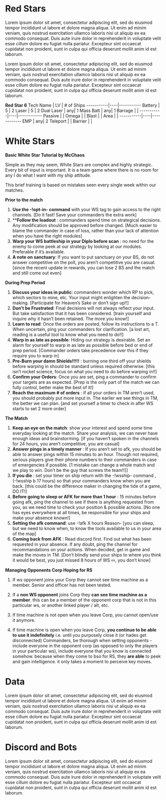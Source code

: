 # Red Stars

Lorem ipsum dolor sit amet, consectetur adipiscing elit, sed do eiusmod tempor incididunt ut labore et dolore magna aliqua. Ut enim ad minim veniam, quis nostrud exercitation ullamco laboris nisi ut aliquip ex ea commodo consequat. Duis aute irure dolor in reprehenderit in voluptate velit esse cillum dolore eu fugiat nulla pariatur. Excepteur sint occaecat cupidatat non proident, sunt in culpa qui officia deserunt mollit anim id est laborum.

Lorem ipsum dolor sit amet, consectetur adipiscing elit, sed do eiusmod tempor incididunt ut labore et dolore magna aliqua. Ut enim ad minim veniam, quis nostrud exercitation ullamco laboris nisi ut aliquip ex ea commodo consequat. Duis aute irure dolor in reprehenderit in voluptate velit esse cillum dolore eu fugiat nulla pariatur. Excepteur sint occaecat cupidatat non proident, sunt in culpa qui officia deserunt mollit anim id est laborum.

**Red Star 6**
Tech Name  | LV | # of Ships
-----------|----|-----------
Battery    |  5 | 2
Laser      |  5 | 2
Dual Laser | any| 1
Mass Batt  | any| 1
Barrage    |    |
-----------|----|------------
Passive    |    |
Omega      |    |
Blast      |    |
Area       |    |
-----------|----|------------
EMP        | any| 2
Teleport   |    |
Barrier    |    |




# White Stars

**Basic White Star Tutorial by McChaos**

Simple as they may seem, White Stars are complex and highly strategic. Every bit of input is important. It is a team game where there is no room for any I do what I want with my ship attitude. 

This brief training is based on mistakes seen every single week within our matches.

**Prior to the match**

1. **Use the -!opt-in- command** with your WS tag to gain access to the right channels. [Do it fast! Save your commanders the extra work]
2. ****Follow the loadout** : commanders spend time on strategical decisions. Any modification should be approved before changed. [Much easier to blame the commander in case of loss, rather than your lack of attention when you have the right modules]
3. **Warp your WS battleship in your Diplo before scan** : no need for the enemy to come peek at our strategy by looking at our modules. Preferable if it’s available. 
4. **A note on sanctuary**: If you want to put sanctuary on your BS, do not answer competitive on the poll, you aren’t competitive you are casual. [since the recent update in rewards, you can lose 2 BS and the match and still come out even]


**During Prep Period**

1. **Discuss your ideas in public**: commanders wonder which RP to pick, which sectors to mine, etc. Your input might enlighten the decision-making. [Participate for Heaven’s Sake or don’t sign up!!]
2. **Don’t be Frustrated**: Final decisions will not always reflect your input. But take satisfaction that it has been considered.  [train yourself and inquire why it hasn’t been retained. The more you know!]
3. **Learn to read**: Once the orders are posted, follow its instructions to a T. When uncertain, ping your commanders for clarification. [a lost art, reading is a useful tool to know what you need to do!!]
4. **Warp in as late as possible**: Hiding our strategy is desirable. Set an alarm for yourself to warp in as late as possible before bed or end of prep period. [Commander orders take precedence over this if they require you to warp in]
5. **Pre-Burn your damn Shields!!!!!** : burning one third off your shields before warping in should be standard unless required otherwise. [this isn’t rocket science, focus on what you need to do before warping in!!]
6. **Confirm your Orders**: Once you are set, ping a commander to confirm your targets are as expected. [Prep is the only part of the match we can fully control, better make the best of it!]
7. **Reach the maximum # of orders** : if all your orders in TM aren’t used, you should probably put more input in. The earlier we see things in TM, the better we can plan. [and set yourself a timer to check in after WS starts to set 2 more order]

**The Match**

1. **Keep an eye on the match**: show your interest and spend some time everyday looking at the match. Share your analysis, we can never have enough ideas and brainstorming. [if you haven’t spoken in the channels for 24 hours, you aren’t competitive, you are casual]
2. **Answer pings in a timely manner** : If you aren’t set to afk, you should be able to answer pings within 15 minutes to an hour. Though not required, serious players give their phone numbers to their commanders in case of emergencies if possible. [1 mistake can change a whole match and we play to win. Don’t be the guy that screws the team!!]]
3. **If you die** : set your timer on ship return with the -!wsship- command ,(-!wsship b 17 hours) so that your commanders know when you are back. [this could be the difference maker in changing the tide of a game, DO IT!]
4. **Before going to sleep or AFK for more than 1 hour**  : 15 minutes before going afk, ping the channel to see if there is anything requested from you, as we need time to check your position & possible actions. [No one has eyes everywhere at all times, be responsible for your ships and make your absence known!]
5. **Setting the afk command**: use -!afk X hours Reason- [you can sleep, but we need to know when, to know the tools available to us in your area of the map]
6. **Coming back from AFK** : Read discord first. Find out what has been requested in your absence. If any doubt, ping the channel for recommandations on your actions. When decided, get in game and make the moves in TM. [Don’t blindly send your ships to where you think it would be best, you just missed 8 hours of WS :zzz:, you don’t know]

**Managing Opponents Corp Hoping for RS**
1. If ws opponent joins your Corp they cannot see time machine as a member. Senior and officer has not been tested. 

2. If a **non WS opponent** joins Corp they **can see time machine as a member**.  this can be a member of the opponent corp that is not in this particular ws, or another linked player / alt, etc.

3. If time machine is not open when you leave Corp, you cannot open/use it anymore. 

4. If time machine is open when you leave Corp, **you continue to be able to use it indefinitely** i.e. until you purposely close it (or hades get disconnected)
Commanders, be thorough when setting opponents - include everyone in the opponent corp (as opposed to only the players in your particular ws), include everyone that you know is connected somehow. because when they come to bso for RS, they **are able** to peek and gain intelligence. it only takes a moment to perceive key moves.

# Data

Lorem ipsum dolor sit amet, consectetur adipiscing elit, sed do eiusmod tempor incididunt ut labore et dolore magna aliqua. Ut enim ad minim veniam, quis nostrud exercitation ullamco laboris nisi ut aliquip ex ea commodo consequat. Duis aute irure dolor in reprehenderit in voluptate velit esse cillum dolore eu fugiat nulla pariatur. Excepteur sint occaecat cupidatat non proident, sunt in culpa qui officia deserunt mollit anim id est laborum.

# Discord and Bots

Lorem ipsum dolor sit amet, consectetur adipiscing elit, sed do eiusmod tempor incididunt ut labore et dolore magna aliqua. Ut enim ad minim veniam, quis nostrud exercitation ullamco laboris nisi ut aliquip ex ea commodo consequat. Duis aute irure dolor in reprehenderit in voluptate velit esse cillum dolore eu fugiat nulla pariatur. Excepteur sint occaecat cupidatat non proident, sunt in culpa qui officia deserunt mollit anim id est laborum.
